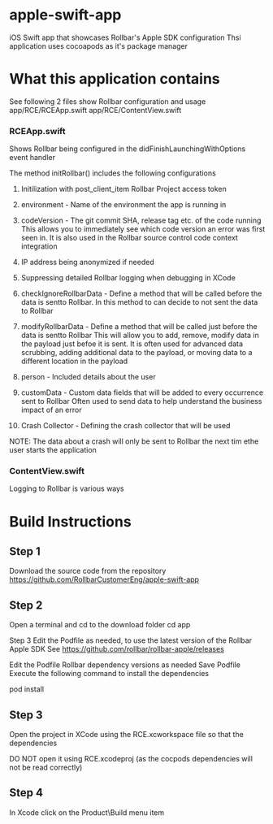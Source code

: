 # apple-swift-app
iOS Swift app that showcases  Rollbar's Apple SDK configuration
Thsi application uses cocoapods as it's package manager

# What this application contains

See following 2 files show Rollbar configuration and usage
app/RCE/RCEApp.swift
app/RCE/ContentView.swift

### RCEApp.swift

Shows Rollbar being configured in the didFinishLaunchingWithOptions event handler

The method initRollbar() includes the following configurations

1. Initilization with post_client_item Rollbar Project access token
2. environment - Name of the environment the app is running in
3. codeVersion - The git commit SHA, release tag etc. of the code running  
This allows you to immediately see which code version an error was first seen in.
It is also used in the Rollbar source control code context integration

4. IP address being anonymized if needed
5. Suppressing detailed Rollbar logging when debugging in XCode
6. checkIgnoreRollbarData - Define a method that will be called before the data is sentto Rollbar.
In this method to can decide to not sent the data to Rollbar
7. modifyRollbarData - Define a method that will be called just before the data is sentto Rollbar
This will allow you to add, remove, modify data in the payload just befoe it is sent.
It is often used for advanced data scrubbing, adding additional data to the payload, or moving data to a different location in the payload

8. person - Included details about the user 
9. customData - Custom data fields that will be added to every occurrence sent to Rollbar
Often used to send data to help understand the business impact of an error
10. Crash Collector - Defining the crash collector that will be used 

NOTE: The data about a crash will only be sent to Rollbar the next tim ethe user starts the application


### ContentView.swift

Logging to Rollbar is various ways


# Build Instructions 

## Step 1
Download the source code from the repository https://github.com/RollbarCustomerEng/apple-swift-app


## Step 2

Open a terminal and cd to the download folder
cd app

Step 3
Edit the Podfile as needed, to use the latest version of the Rollbar Apple SDK
See https://github.com/rollbar/rollbar-apple/releases


Edit the Podfile Rollbar dependency versions as needed 
Save Podfile
Execute the following command to install the dependencies

pod install

## Step 3
Open the project in XCode using the RCE.xcworkspace file so that the dependencies 

DO NOT open it using RCE.xcodeproj (as the cocpods dependencies will not be read correctly)

## Step 4
In Xcode click on the Product\Build menu item

